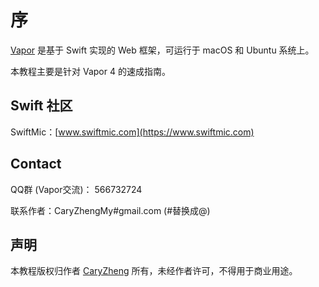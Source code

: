 # 序

[Vapor](https://vapor.codes) 是基于 Swift 实现的 Web 框架，可运行于 macOS 和 Ubuntu 系统上。

本教程主要是针对 Vapor 4 的速成指南。

## Swift 社区

SwiftMic：[www.swiftmic.com](https://www.swiftmic.com)

## Contact
QQ群 (Vapor交流)： 566732724

联系作者：CaryZhengMy#gmail.com (#替换成@)

## 声明

本教程版权归作者 [CaryZheng](https://github.com/CaryZheng) 所有，未经作者许可，不得用于商业用途。